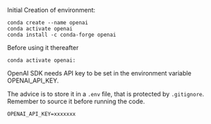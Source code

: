 Initial Creation of environment:

```
conda create --name openai
conda activate openai
conda install -c conda-forge openai
```

Before using it thereafter 

```
conda activate openai:
```

OpenAI SDK needs API key to be set in the environment variable OPENAI_API_KEY. 

The advice is to store it in a `.env` file, that is protected by `.gitignore`. 
Remember to source it before running the code. 

```
OPENAI_API_KEY=xxxxxxx
```